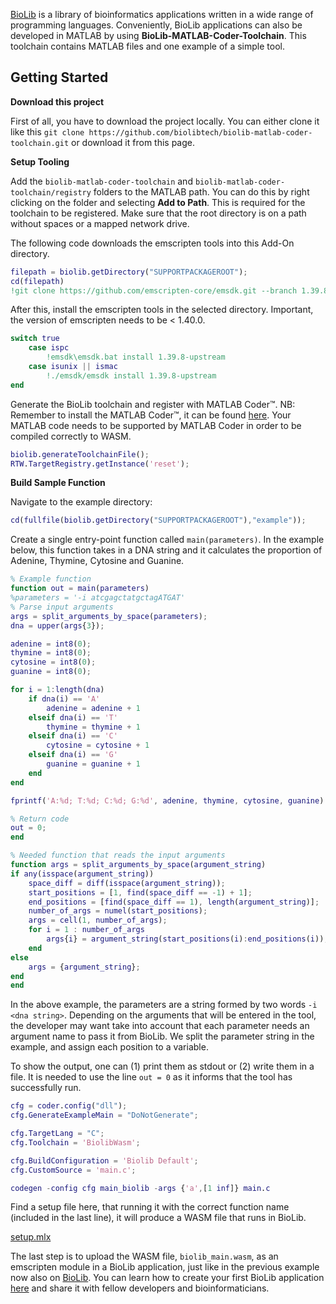 [BioLib](https://biolib.com) is a library of bioinformatics applications written in a wide range of programming languages. Conveniently, BioLib applications can also be developed in MATLAB by using **BioLib-MATLAB-Coder-Toolchain**. This toolchain contains MATLAB files and one example of a simple tool.

## Getting Started
**Download this project**

First of all, you have to download the project locally. You can either clone it like this `git clone https://github.com/biolibtech/biolib-matlab-coder-toolchain.git` or download it from this page.

**Setup Tooling**

Add the `biolib-matlab-coder-toolchain` and `biolib-matlab-coder-toolchain/registry` folders to the MATLAB path. You can do this by right clicking on the folder and selecting **Add to Path**. This is required for the toolchain to be registered. Make sure that the root directory is on a path without spaces or a mapped network drive.

The following code downloads the emscripten tools into this Add-On directory.

```matlab
filepath = biolib.getDirectory("SUPPORTPACKAGEROOT");
cd(filepath)
!git clone https://github.com/emscripten-core/emsdk.git --branch 1.39.8
```

After this, install the emscripten tools in the selected directory.  Important, the version of emscripten needs to be < 1.40.0. 

```matlab
switch true
    case ispc
        !emsdk\emsdk.bat install 1.39.8-upstream
    case isunix || ismac
        !./emsdk/emsdk install 1.39.8-upstream 
end
```

Generate the BioLib toolchain and register with MATLAB Coder™.  NB: Remember to install the MATLAB Coder™, it can be found [here](https://se.mathworks.com/help/coder/getting-started-with-matlab-coder.html). Your MATLAB code needs to be supported by MATLAB Coder in order to be compiled correctly to WASM. 

```matlab
biolib.generateToolchainFile();
RTW.TargetRegistry.getInstance('reset');
```

**Build Sample Function**

Navigate to the example directory:

```matlab
cd(fullfile(biolib.getDirectory("SUPPORTPACKAGEROOT"),"example"));
```

Create a single entry-point function called `main(parameters)`. In the example below, this function takes in a DNA string and it calculates the proportion of Adenine, Thymine, Cytosine and Guanine.

```matlab
% Example function
function out = main(parameters)
%parameters = '-i atcgagctatgctagATGAT'
% Parse input arguments
args = split_arguments_by_space(parameters);
dna = upper(args{3});

adenine = int8(0);
thymine = int8(0);
cytosine = int8(0);
guanine = int8(0);

for i = 1:length(dna)
    if dna(i) == 'A'
        adenine = adenine + 1
    elseif dna(i) == 'T'
        thymine = thymine + 1
    elseif dna(i) == 'C'
        cytosine = cytosine + 1
    elseif dna(i) == 'G'
        guanine = guanine + 1
    end
end

fprintf('A:%d; T:%d; C:%d; G:%d', adenine, thymine, cytosine, guanine)

% Return code
out = 0;
end

% Needed function that reads the input arguments
function args = split_arguments_by_space(argument_string)
if any(isspace(argument_string))
    space_diff = diff(isspace(argument_string));
    start_positions = [1, find(space_diff == -1) + 1];
    end_positions = [find(space_diff == 1), length(argument_string)];
    number_of_args = numel(start_positions);
    args = cell(1, number_of_args);
    for i = 1 : number_of_args
        args{i} = argument_string(start_positions(i):end_positions(i));
    end
else
    args = {argument_string};
end
end
```

In the above example, the parameters are a string formed by two words `-i <dna string>`. Depending on the arguments that will be entered in the tool, the developer may want take into account that each parameter needs an argument name to pass it from BioLib. We split the parameter string in the example, and assign each position to a variable.

To show the output, one can (1) print them as stdout or (2) write them in a file. It is needed to use the line `out = 0` as it informs that the tool has successfully run. 

```matlab
cfg = coder.config("dll");
cfg.GenerateExampleMain = "DoNotGenerate";

cfg.TargetLang = "C";
cfg.Toolchain = 'BiolibWasm';

cfg.BuildConfiguration = 'Biolib Default';
cfg.CustomSource = 'main.c';

codegen -config cfg main_biolib -args {'a',[1 inf]} main.c
```

Find a setup file here, that running it with the correct function name (included in the last line), it will produce a WASM file that runs in BioLib.

[setup.mlx](https://github.com/biolibtech/biolib-matlab-coder-toolchain/edit/updating-toolchain/setup.mlx)

The last step is to upload the WASM file,  `biolib_main.wasm`, as an emscripten module in a BioLib application, just like in the previous example now also on [BioLib](https://biolib.com/laurabiolib/BioLib-MATLAB-ToolChain/). You can learn how to create your first BioLib application [here](https://biolib.com/docs/building-applications/creating-your-first-application) and share it with fellow developers and bioinformaticians.
